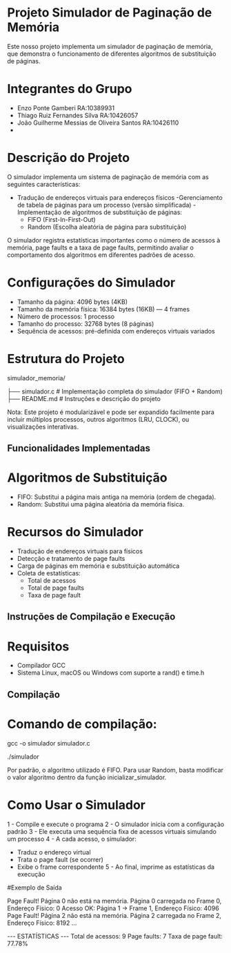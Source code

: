 
# Projeto Simulador de Paginação de Memória

Este nosso projeto implementa um simulador de paginação de memória, que demonstra o funcionamento de diferentes algoritmos de substituição de páginas.

# Integrantes do Grupo

- Enzo Ponte Gamberi RA:10389931
- Thiago Ruiz Fernandes Silva RA:10426057
- João Guilherme Messias de Oliveira Santos RA:10426110
- 
# Descrição do Projeto

O simulador implementa um sistema de paginação de memória com as seguintes características:
- Tradução de endereços virtuais para endereços físicos
-Gerenciamento de tabela de páginas para um processo (versão simplificada)
-Implementação de algoritmos de substituição de páginas:
  - FIFO (First-In-First-Out)
  - Random (Escolha aleatória de página para substituição)

O simulador registra estatísticas importantes como o número de acessos à memória, page faults e a taxa de page faults, permitindo avaliar o comportamento dos algoritmos em diferentes padrões de acesso.

# Configurações do Simulador

- Tamanho da página: 4096 bytes (4KB)
- Tamanho da memória física: 16384 bytes (16KB) — 4 frames
- Número de processos: 1 processo
- Tamanho do processo: 32768 bytes (8 páginas)
- Sequência de acessos: pré-definida com endereços virtuais variados

# Estrutura do Projeto

simulador_memoria/

├── simulador.c         # Implementação completa do simulador (FIFO + Random)
├── README.md           # Instruções e descrição do projeto

Nota: Este projeto é modularizável e pode ser expandido facilmente para incluir múltiplos processos, outros algoritmos (LRU, CLOCK), ou visualizações interativas.

## Funcionalidades Implementadas
# Algoritmos de Substituição

- FIFO: Substitui a página mais antiga na memória (ordem de chegada).
- Random: Substitui uma página aleatória da memória física.

# Recursos do Simulador

- Tradução de endereços virtuais para físicos
- Detecção e tratamento de page faults
- Carga de páginas em memória e substituição automática
- Coleta de estatísticas:
  - Total de acessos
  - Total de page faults
  - Taxa de page fault

## Instruções de Compilação e Execução
# Requisitos

- Compilador GCC
- Sistema Linux, macOS ou Windows com suporte a rand() e time.h

## Compilação
# Comando de compilação:

gcc -o simulador simulador.c

./simulador

Por padrão, o algoritmo utilizado é FIFO. Para usar Random, basta modificar o valor algoritmo dentro da função inicializar_simulador.

# Como Usar o Simulador

1 - Compile e execute o programa
2 - O simulador inicia com a configuração padrão
3 - Ele executa uma sequência fixa de acessos virtuais simulando um processo
4 - A cada acesso, o simulador:
  - Traduz o endereço virtual
  - Trata o page fault (se ocorrer)
  - Exibe o frame correspondente
5 - Ao final, imprime as estatísticas da execução

#Exemplo de Saída

Page Fault! Página 0 não está na memória.
Página 0 carregada no Frame 0, Endereço Físico: 0
Acesso OK: Página 1 -> Frame 1, Endereço Físico: 4096
Page Fault! Página 2 não está na memória.
Página 2 carregada no Frame 2, Endereço Físico: 8192
...

--- ESTATÍSTICAS ---
Total de acessos: 9
Page faults: 7
Taxa de page fault: 77.78%
